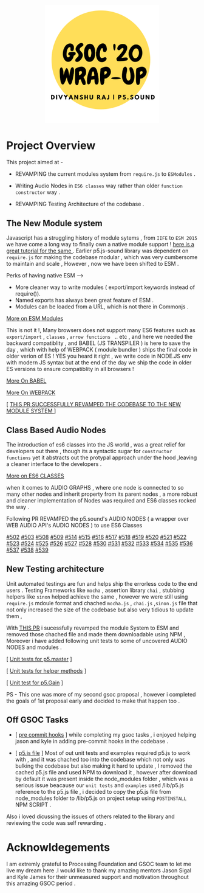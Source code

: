 

<p align="center">
  <img src="/assets/images/gsoc-heading.png"  width="300" style="margin-left:50%;transform:translateX(-50%);"/>
</p

<p>

# Project Overview
  This project aimed at - 
  * REVAMPING the current modules system from ``require.js`` to ``ESModules`` .
  
  * Writing   Audio Nodes in `ES6 classes` way rather than older `function constructor` way  .
  
  * REVAMPING Testing Architecture of the codebase  .
  
</p>

## The New Module system 
Javascript has  a struggling  history of module sytems , from ``IIFE`` to ``ESM 2015`` we have come a long  way to finally own a native module support ! [here is a great tutorial for the same ](https://www.youtube.com/watch?v=qJWALEoGge4&t=3s) .
Earlier p5.js-sound library was dependent on  `require.js` for making the codebase modular , which was very cumbersome to maintain and scale , However , now we have been shifted to ESM .

Perks of having native ESM -->

 * More cleaner way to write modules ( export/import keywords instead of require()).
 * Named exports has always been great feature of ESM .
 * Modules can be loaded from a URL, which is not there in Commonjs .

[More on ESM Modules](https://nodejs.org/api/esm.html#esm_ecmascript_modules)



This is not it !,
Many browsers does not support many ES6 features such as `export/import` , ``classes``  , ``arrow functions `` .. etc , and here we needed the backward compatiblity , and BABEL (JS TRANSPILER ) is 
here to save the day  , which with help of WEBPACK ( module bundler ) ships the final code in older verion of ES ! YES you heard it right , we write code in NODE.JS env with modern JS syntax but at the end of the day we ship the code in older ES versions to ensure compatiblity in all browsers ! 



[More On BABEL ](https://babeljs.io/docs/en/babel-preset-env)

[More On WEBPACK ](https://webpack.js.org/concepts/ )


 [ [THIS PR SUCCESSFULLY REVAMPED THE CODEBASE TO THE NEW MODULE SYSTEM ](https://github.com/processing/p5.js-sound/pull/489) ]



## Class Based Audio Nodes

The introduction of es6 classes into the JS world , was a great relief for developers out there , though its a syntactic sugar for ``constructor functions`` yet it abstracts out the protypal approach under the hood ,leaving a cleaner interface to the developers .

[More on ES6 CLASSES ](https://developer.mozilla.org/en-US/docs/Web/JavaScript/Reference/Classes)

when it comes to AUDIO GRAPHS , where one node is connected to so many other nodes and inherit property from its parent nodes , a more robust and cleaner  implementation of Nodes was required and ES6 classes rocked the way  .

Following PR REVAMPED the p5.sound's AUDIO NODES ( a wrapper over WEB AUDIO API's AUDIO NODES )   to use ES6 Classes 

[#502](https://github.com/processing/p5.js-sound/pull/502)
[#503](https://github.com/processing/p5.js-sound/pull/503)
[#508](https://github.com/processing/p5.js-sound/pull/508)
[#509](https://github.com/processing/p5.js-sound/pull/509)
[#514](https://github.com/processing/p5.js-sound/pull/514)
[#515](https://github.com/processing/p5.js-sound/pull/515)
[#516](https://github.com/processing/p5.js-sound/pull/516)
[#517](https://github.com/processing/p5.js-sound/pull/517)
[#518](https://github.com/processing/p5.js-sound/pull/518)
[#519](https://github.com/processing/p5.js-sound/pull/519)
[#520](https://github.com/processing/p5.js-sound/pull/520)
[#521](https://github.com/processing/p5.js-sound/pull/521)
[#522](https://github.com/processing/p5.js-sound/pull/522)
[#523](https://github.com/processing/p5.js-sound/pull/523)
[#524](https://github.com/processing/p5.js-sound/pull/524)
[#525](https://github.com/processing/p5.js-sound/pull/525)
[#526](https://github.com/processing/p5.js-sound/pull/526)
[#527](https://github.com/processing/p5.js-sound/pull/527)
[#528](https://github.com/processing/p5.js-sound/pull/528)
[#530](https://github.com/processing/p5.js-sound/pull/530)
[#531](https://github.com/processing/p5.js-sound/pull/531)
[#532](https://github.com/processing/p5.js-sound/pull/532)
[#533](https://github.com/processing/p5.js-sound/pull/533)
[#534](https://github.com/processing/p5.js-sound/pull/534)
[#535](https://github.com/processing/p5.js-sound/pull/535)
[#536](https://github.com/processing/p5.js-sound/pull/536)
[#537](https://github.com/processing/p5.js-sound/pull/537)
[#538](https://github.com/processing/p5.js-sound/pull/538)
[#539](https://github.com/processing/p5.js-sound/pull/539)



## New Testing architecture 
Unit automated  testings are fun and helps ship the errorless code to the end users .  Testing Frameworks like ``mocha`` , assertion library ``chai`` , stubbing helpers like ``sinon``  helped achieve the same , however we were still using ``require.js`` mdoule format and chached ``mocha.js`` , ``chai.js`` ,``sinon.js`` file that not only increased the size of the codebase but also very tidious to update them ,

With [THIS PR](https://github.com/processing/p5.js-sound/pull/541) i sucessfully revamped the module System to ESM and removed those chached file and made them downloadable using NPM , Moreover i have added following  unit tests to some of uncovered AUDIO NODES and  modules .


[ [Unit tests for p5.master](https://github.com/processing/p5.js-sound/pull/463) ] 

[ [Unit tests for helper methods](https://github.com/processing/p5.js-sound/pull/440) ]

[ [Unit test for p5.Gain](https://github.com/processing/p5.js-sound/pull/462) ]

PS - This one was more of my second gsoc proposal , however i  completed the  goals  of  1st proposal early and decided to make that happen too . 


## Off GSOC Tasks
*  [ [pre commit hooks](https://github.com/processing/p5.js-sound/pull/492)  ]
while completing my gsoc tasks , i enjoyed helping jason and kyle in  adding  pre-commit hooks in the codebase .

 
* [ [p5.js file](https://github.com/processing/p5.js-sound/pull/501) ]
Most of out unit  tests and examples  required p5.js to work with , and it was chached too into the codebase which not only was bulking the codebase but also making it hard to update , I removed the cached p5.js file and used NPM to download it  , however after download by default it was present inside the node_modules folder , which was a serious issue beacause  our ``unit tests`` and  ``examples``  used  /lib/p5.js reference to the  p5.js file , i decided to copy the p5.js file from  node_modules folder  to /lib/p5.js on project setup  using ``POSTINSTALL``  NPM SCRIPT .

Also  i loved  dicussing the issues of others related to the library and reviewing  the code was self rewarding .


# Acknowldegements
I am extremly grateful to Processing Foundation and GSOC team to let me  live my dream here .I would like to thank my amazing mentors Jason Sigal and Kyle James for their unmeasured support and motivation throughout this amazing GSOC period .
